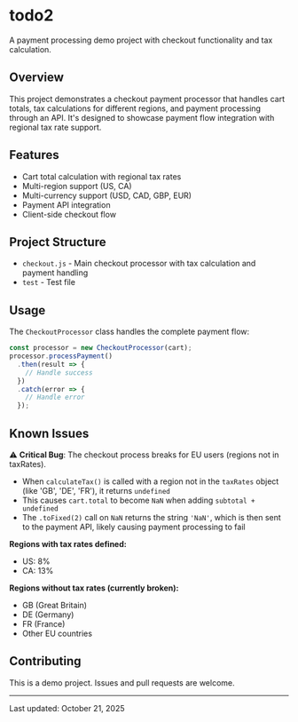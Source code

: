 # todo2

A payment processing demo project with checkout functionality and tax calculation.

## Overview

This project demonstrates a checkout payment processor that handles cart totals, tax calculations for different regions, and payment processing through an API. It's designed to showcase payment flow integration with regional tax rate support.

## Features

- Cart total calculation with regional tax rates
- Multi-region support (US, CA)
- Multi-currency support (USD, CAD, GBP, EUR)
- Payment API integration
- Client-side checkout flow

## Project Structure

- `checkout.js` - Main checkout processor with tax calculation and payment handling
- `test` - Test file

## Usage

The `CheckoutProcessor` class handles the complete payment flow:

```javascript
const processor = new CheckoutProcessor(cart);
processor.processPayment()
  .then(result => {
    // Handle success
  })
  .catch(error => {
    // Handle error
  });
```

## Known Issues

⚠️ **Critical Bug**: The checkout process breaks for EU users (regions not in taxRates).
- When `calculateTax()` is called with a region not in the `taxRates` object (like 'GB', 'DE', 'FR'), it returns `undefined`
- This causes `cart.total` to become `NaN` when adding `subtotal + undefined`
- The `.toFixed(2)` call on `NaN` returns the string `'NaN'`, which is then sent to the payment API, likely causing payment processing to fail

**Regions with tax rates defined:**
- US: 8%
- CA: 13%

**Regions without tax rates (currently broken):**
- GB (Great Britain)
- DE (Germany)
- FR (France)
- Other EU countries

## Contributing

This is a demo project. Issues and pull requests are welcome.

---

Last updated: October 21, 2025
